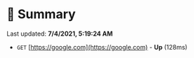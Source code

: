 # 📖 Summary
Last updated: **7/4/2021, 5:19:24 AM**

- `GET` [https://google.com](https://google.com) - **Up** (128ms)
